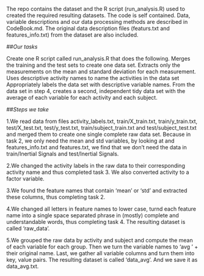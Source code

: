 The repo contains the dataset and the R script (run_analysis.R) used to created 
the required resulting datasets. The code is self contained. 
Data, variable descriptions and our data processing methods are described in CodeBook.md.
The original data description files (featurs.txt and features_info.txt) from the dataset are also included.

##*Our tasks*

Create one R script called run_analysis.R that does the following. 
Merges the training and the test sets to create one data set.
Extracts only the measurements on the mean and standard deviation for each measurement. 
Uses descriptive activity names to name the activities in the data set
Appropriately labels the data set with descriptive variable names. 
From the data set in step 4, creates a second, independent tidy data set with the average of each variable for each activity and each subject.

##*Steps we take*

1.We read data from files activity_labels.txt, train/X_train.txt, train/y_train.txt, test/X_test.txt, test/y_test.txt, train/subject_train.txt and test/subject_test.txt and merged them to create one single complete raw data set. Because in task 2, we only need the mean and std variables, by looking at and features_info.txt and features.txt,  we find that we don’t need the data in train/Inertial Signals and test/Inertial Signals. 

2.We changed the activity labels in the raw data to their corresponding activity name and thus completed task 3. We also converted activity to a factor variable.

3.We found the feature names that contain ‘mean’ or ‘std’ and extracted these columns, thus completing task 2.

4.We changed all letters in feature names to lower case, turnd each feature name into a single space separated phrase in (mostly) complete and understandable words, thus completing task 4. The resulting dataset is called ‘raw_data’.

5.We grouped the raw data by activity and subject and compute the mean of each variable for each group. Then we turn the variable names to ‘avg ’ + their original name. Last, we gather all variable columns and turn them into key, value pairs. The resulting dataset is called ‘data_avg’. And we save it as data_avg.txt.

